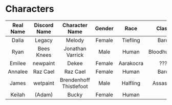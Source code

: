 # Characters

Real Name | Discord Name | Character Name          | Gender | Race       | Class       | Special
:-------: | :----------: | :---------------------: | :----: | :--------: | :---------: | :-----:
Dalia     | Legacy       | Melody                  | Female | Tiefling   | Bard        | Darkvision
Ryan      | Bees Knees   | Jonathan Varrick        | Male   | Human      | Bloodhunter | Darkvision
Emilee    | newpaint     | Dekee                   | Female | Aarakocra  | ???         | Darkvision
Annalee   | Raz Cael     | Raz Cael                | Female | Human      | Bard        |
James     | wetpaint     | Brendenhoff Thistlefoot | Male   | Halfling   | Assassin    |
Keilah    | (Adam)       | Bucky                   | Female | Human      |             | 
